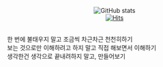 <!--
**smw0807/smw0807** is a ✨ _special_ ✨ repository because its `README.md` (this file) appears on your GitHub profile.

Here are some ideas to get you started:

- 🔭 I’m currently working on ...
- 🌱 I’m currently learning ...
- 👯 I’m looking to collaborate on ...
- 🤔 I’m looking for help with ...
- 💬 Ask me about ...
- 📫 How to reach me: ...
- 😄 Pronouns: ...
- ⚡ Fun fact: ...
-->

<div align='center'>
  
  ![GitHub stats](https://github-readme-stats.vercel.app/api?username=smw0807&show_icons=true&theme=cobalt) <br>
  [![Hits](https://hits.seeyoufarm.com/api/count/incr/badge.svg?url=https%3A%2F%2Fgithub.com%2Fzzsza)](https://hits.seeyoufarm.com) <br>

</div>


<br>
한 번에 불태우지 말고 조금씩 차근차근 천천히하기<br>
보는 것으로만 이해하려고 하지 말고 직접 해보면서 이해하기<br>
생각한건 생각으로 끝내려하지 말고, 만들어보기<br>
